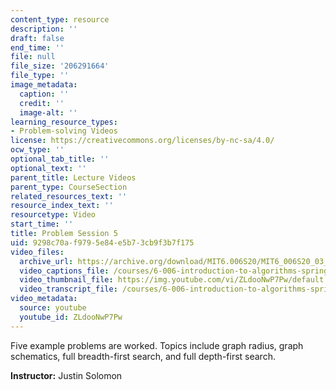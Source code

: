 ```yaml
---
content_type: resource
description: ''
draft: false
end_time: ''
file: null
file_size: '206291664'
file_type: ''
image_metadata:
  caption: ''
  credit: ''
  image-alt: ''
learning_resource_types:
- Problem-solving Videos
license: https://creativecommons.org/licenses/by-nc-sa/4.0/
ocw_type: ''
optional_tab_title: ''
optional_text: ''
parent_title: Lecture Videos
parent_type: CourseSection
related_resources_text: ''
resource_index_text: ''
resourcetype: Video
start_time: ''
title: Problem Session 5
uid: 9298c70a-f979-5e84-e5b7-3cb9f3b7f175
video_files:
  archive_url: https://archive.org/download/MIT6.006S20/MIT6_006S20_03_13_Problem_Session_5_300k.mp4
  video_captions_file: /courses/6-006-introduction-to-algorithms-spring-2020/3a3391943cf5569d9ac47694e9f78123_ZLdooNwP7Pw.vtt
  video_thumbnail_file: https://img.youtube.com/vi/ZLdooNwP7Pw/default.jpg
  video_transcript_file: /courses/6-006-introduction-to-algorithms-spring-2020/d4c6cd4cb920228df44967bf82eb501c_ZLdooNwP7Pw.pdf
video_metadata:
  source: youtube
  youtube_id: ZLdooNwP7Pw
---
```

Five example problems are worked. Topics include graph radius, graph schematics, full breadth-first search, and full depth-first search.

**Instructor:** Justin Solomon